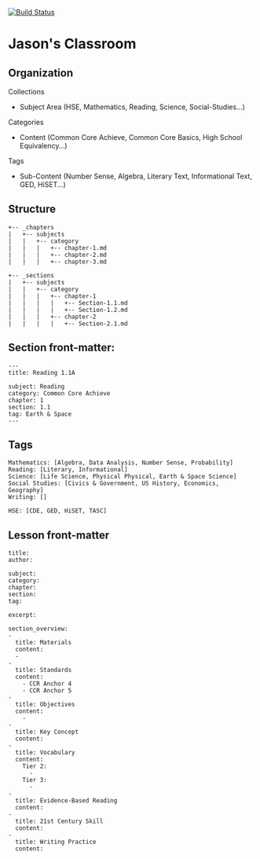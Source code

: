 [![Build Status](https://travis-ci.org/champa720/hse-materialize.svg?branch=master)](https://travis-ci.org/champa720/hse-materialize)

# Jason's Classroom

## Organization

Collections
  * Subject Area (HSE, Mathematics, Reading, Science, Social-Studies...)

Categories
  * Content (Common Core Achieve, Common Core Basics, High School Equivalency...)

Tags
  * Sub-Content (Number Sense, Algebra, Literary Text, Informational Text, GED, HiSET...)

## Structure

```
+-- _chapters
|   +-- subjects
|   |   +-- category
|   |   |   +-- chapter-1.md
|   |   |   +-- chapter-2.md
|   |   |   +-- chapter-3.md
```

```
+-- _sections
|   +-- subjects
|   |   +-- category
|   |   |   +-- chapter-1
|   |   |   |   +-- Section-1.1.md
|   |   |   |   +-- Section-1.2.md
|   |   |   +-- chapter-2
|   |   |   |   +-- Section-2.1.md
```
## Section front-matter:

```
---
title: Reading 1.1A

subject: Reading
category: Common Core Achieve
chapter: 1
section: 1.1
tag: Earth & Space
---
```

## Tags

```
Mathematics: [Algebra, Data Analysis, Number Sense, Probability]
Reading: [Literary, Informational]
Science: [Life Science, Physical Physical, Earth & Space Science]
Social Studies: [Civics & Government, US History, Economics, Geography]
Writing: []

HSE: [CDE, GED, HiSET, TASC]
```

## Lesson front-matter

```
title:
author:

subject:
category:
chapter:
section:
tag:

excerpt:

section_overview:
-
  title: Materials
  content:
  -
-
  title: Standards
  content:
    - CCR Anchor 4
    - CCR Anchor 5
-
  title: Objectives
  content:
    -
-
  title: Key Concept
  content:
-
  title: Vocabulary
  content:
    Tier 2:
      -
    Tier 3:
      -
-
  title: Evidence-Based Reading
  content:
-
  title: 21st Century Skill
  content:
-
  title: Writing Practice
  content:

```
